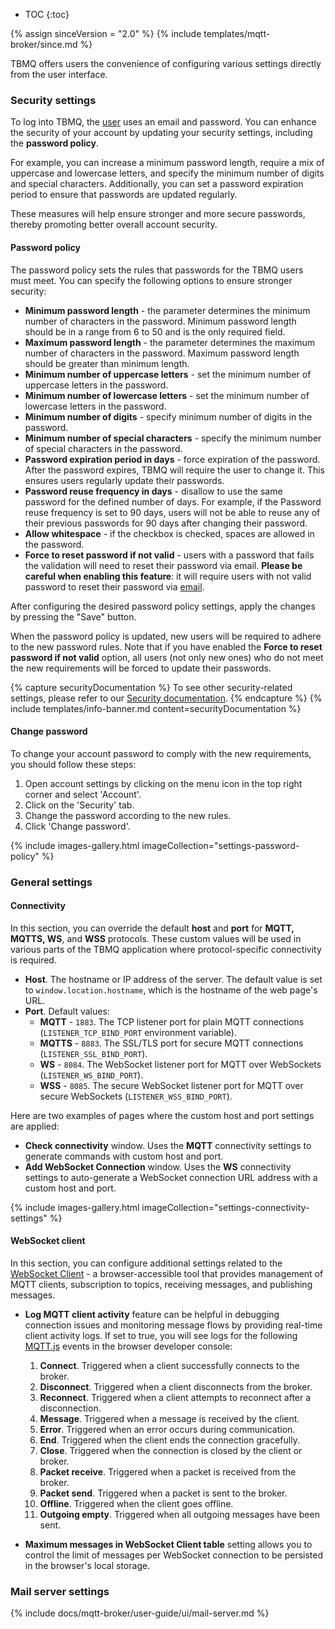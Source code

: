 
* TOC
{:toc}

{% assign sinceVersion = "2.0" %}
{% include templates/mqtt-broker/since.md %}

TBMQ offers users the convenience of configuring various settings directly from the user interface.

### Security settings

To log into TBMQ, the [user](/docs/mqtt-broker/user-guide/ui/users/) uses an email and password. 
You can enhance the security of your account by updating your security settings, including the **password policy**.

For example, you can increase a minimum password length, require a mix of uppercase and lowercase letters, and specify the minimum number of digits and special characters. 
Additionally, you can set a password expiration period to ensure that passwords are updated regularly. 

These measures will help ensure stronger and more secure passwords, thereby promoting better overall account security.

#### Password policy

The password policy sets the rules that passwords for the TBMQ users must meet. You can specify the following options to ensure stronger security:
- **Minimum password length** - the parameter determines the minimum number of characters in the password. Minimum password length should be in a range from 6 to 50 and is the only required field.
- **Maximum password length** - the parameter determines the maximum number of characters in the password. Maximum password length should be greater than minimum length.
- **Minimum number of uppercase letters** - set the minimum number of uppercase letters in the password.
- **Minimum number of lowercase letters** - set the minimum number of lowercase letters in the password.
- **Minimum number of digits** - specify minimum number of digits in the password.
- **Minimum number of special characters** - specify the minimum number of special characters in the password.
- **Password expiration period in days** - force expiration of the password. After the password expires, TBMQ will require the user to change it. This ensures users regularly update their passwords.
- **Password reuse frequency in days** - disallow to use the same password for the defined number of days. For example, if the Password reuse frequency is set to 90 days, users will not be able to reuse any of their previous passwords for 90 days after changing their password.
- **Allow whitespace** - if the checkbox is checked, spaces are allowed in the password.
- **Force to reset password if not valid** - users with a password that fails the validation will need to reset their password via email. **Please be careful when enabling this feature**: it will require users with not valid password to reset their password via [email](#mail-server-settings).

After configuring the desired password policy settings, apply the changes by pressing the "Save" button. 

When the password policy is updated, new users will be required to adhere to the new password rules. 
Note that if you have enabled the **Force to reset password if not valid** option, all users (not only new ones) who do not meet the new requirements will be forced to update their passwords.

{% capture securityDocumentation %}
To see other security-related settings, please refer to our [Security documentation](/docs/mqtt-broker/security/).
{% endcapture %}
{% include templates/info-banner.md content=securityDocumentation %}

#### Change password

To change your account password to comply with the new requirements, you should follow these steps:

1. Open account settings by clicking on the menu icon in the top right corner and select 'Account'.
2. Click on the 'Security' tab.
3. Change the password according to the new rules.
4. Click 'Change password'.

{% include images-gallery.html imageCollection="settings-password-policy" %}

### General settings

#### Connectivity

In this section, you can override the default **host** and **port** for **MQTT, MQTTS, WS**, and **WSS** protocols.
These custom values will be used in various parts of the TBMQ application where protocol-specific connectivity is required.

* **Host**. The hostname or IP address of the server. The default value is set to `window.location.hostname`, which is the hostname of the web page's URL.
* **Port**. Default values:
  * **MQTT** - `1883`. The TCP listener port for plain MQTT connections (`LISTENER_TCP_BIND_PORT` environment variable).
  * **MQTTS** - `8883`. The SSL/TLS port for secure MQTT connections (`LISTENER_SSL_BIND_PORT`).
  * **WS** - `8084`. The WebSocket listener port for MQTT over WebSockets (`LISTENER_WS_BIND_PORT`).
  * **WSS** - `8085`. The secure WebSocket listener port for MQTT over secure WebSockets (`LISTENER_WSS_BIND_PORT`).

Here are two examples of pages where the custom host and port settings are applied:
* **Check connectivity** window. Uses the **MQTT** connectivity settings to generate commands with custom host and port.
* **Add WebSocket Connection** window. Uses the **WS** connectivity settings to auto-generate a WebSocket connection URL address with a custom host and port.

{% include images-gallery.html imageCollection="settings-connectivity-settings" %}

#### WebSocket client

In this section, you can configure additional settings related to the [WebSocket Client](/docs/mqtt-broker/user-guide/ui/websocket-client/) - a browser-accessible tool that provides management of MQTT clients, subscription to topics, receiving messages, and publishing messages.

* **Log MQTT client activity** feature can be helpful in debugging connection issues and monitoring message flows by providing real-time client activity logs. 
If set to true, you will see logs for the following [MQTT.js](https://github.com/mqttjs/MQTT.js) events in the browser developer console:
  1. **Connect**. Triggered when a client successfully connects to the broker.
  2. **Disconnect**. Triggered when a client disconnects from the broker.
  3. **Reconnect**. Triggered when a client attempts to reconnect after a disconnection.
  4. **Message**. Triggered when a message is received by the client.
  5. **Error**. Triggered when an error occurs during communication.
  6. **End**. Triggered when the client ends the connection gracefully.
  7. **Close**. Triggered when the connection is closed by the client or broker.
  8. **Packet receive**. Triggered when a packet is received from the broker.
  9. **Packet send**. Triggered when a packet is sent to the broker.
  10. **Offline**. Triggered when the client goes offline.
  11. **Outgoing empty**. Triggered when all outgoing messages have been sent.

* **Maximum messages in WebSocket Client table** setting allows you to control the limit of messages per WebSocket connection to be persisted in the browser's local storage.

### Mail server settings

{% include docs/mqtt-broker/user-guide/ui/mail-server.md %}
